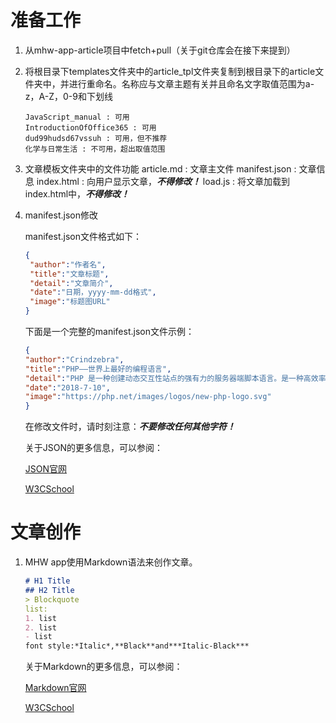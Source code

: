 # 准备工作

1. 从mhw-app-article项目中fetch+pull（关于git仓库会在接下来提到）

2. 将根目录下templates文件夹中的article_tpl文件夹复制到根目录下的article文件夹中，并进行重命名。名称应与文章主题有关并且命名文字取值范围为a-z，A-Z，0-9和下划线

   ```
   JavaScript_manual : 可用
   IntroductionOfOffice365 : 可用
   dud99hudsd67vssuh : 可用，但不推荐
   化学与日常生活 : 不可用，超出取值范围
   ```

3. 文章模板文件夹中的文件功能
   article.md : 文章主文件
   manifest.json : 文章信息
   index.html : 向用户显示文章，***不得修改！***
   load.js : 将文章加载到index.html中，***不得修改！*** 

4. manifest.json修改

   manifest.json文件格式如下：

   ```json
   {
   	"author":"作者名",
   	"title":"文章标题",
   	"detail":"文章简介",
   	"date":"日期，yyyy-mm-dd格式",
   	"image":"标题图URL"
   }
   ```

   下面是一个完整的manifest.json文件示例：

     ```json
   {
   	"author":"Crindzebra",
   	"title":"PHP——世界上最好的编程语言",
   	"detail":"PHP 是一种创建动态交互性站点的强有力的服务器端脚本语言。是一种高效率的选项",
   	"date":"2018-7-10",
   	"image":"https://php.net/images/logos/new-php-logo.svg"
   }
     ```
   在修改文件时，请时刻注意：***不要修改任何其他字符！***

   关于JSON的更多信息，可以参阅：

   [JSON官网](https://json.org/)

   [W3CSchool](https://www.w3cschool.cn/json/)

# 文章创作

1. MHW app使用Markdown语法来创作文章。

   ```markdown
   # H1 Title
   ## H2 Title
   > Blockquote
   list:
   1. list
   2. list
   - list
   font style:*Italic*,**Black**and***Italic-Black***
   ```

   关于Markdown的更多信息，可以参阅：
   
   [Markdown官网](https://daringfireball.net/projects/markdown/syntax)

   [W3CSchool](https://www.w3cschool.cn/markdownyfsm/)